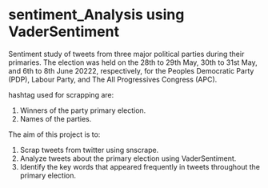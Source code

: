 # sentiment_Analysis using VaderSentiment
Sentiment study of tweets from three major political parties during their primaries. The election was held on the 28th to 29th May, 30th to 31st May, and 6th to 8th June 20222, respectively, for the Peoples Democratic Party (PDP), Labour Party, and The All Progressives Congress (APC).

hashtag used for scrapping are:
1. Winners of the party primary election.
2. Names of the parties.

The aim of this project is to: 
1. Scrap tweets from twitter using snscrape. 
2. Analyze tweets about the primary election using VaderSentiment.
3. Identify the key words that appeared frequently in tweets throughout the primary election.

